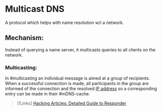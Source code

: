 
# Multicast DNS
A protocol which helps with name resolution w/i a network.

## Mechanism:
Instead of querying a name server, it multicasts queries to all clients on the network. 

### Multicasting:
In #multicasting an individual message is aimed at a group of recipients. When a successful connection is made, all participants in the group are informed of the connection and the resolved [IP address](networking/OSI/IP-addresses.md) so a corresponding entry can be made in their #mDNS-cache.

>[!Links]
>[Hacking Articles: Detailed Guide to Responder](https://www.hackingarticles.in/a-detailed-guide-on-responder-llmnr-poisoning/)

